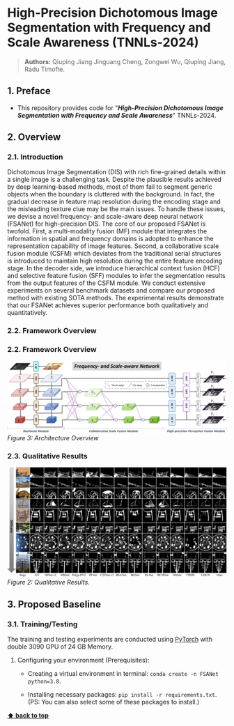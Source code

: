 # High-Precision Dichotomous Image Segmentation with Frequency and Scale Awareness (TNNLs-2024)

> **Authors:** 
> Qiuping Jiang
> Jinguang Cheng,
> Zongwei Wu,
> Qiuping Jiang,
> Radu Timofte.

## 1. Preface

- This repository provides code for "_**High-Precision Dichotomous Image Segmentation with Frequency and Scale Awareness**_" TNNLs-2024.

## 2. Overview

### 2.1. Introduction
Dichotomous Image Segmentation (DIS) with rich fine-grained details within a single image is a challenging task. Despite the plausible results achieved by deep learning-based methods, most of them fail to segment generic objects when the boundary is cluttered with the background. In fact, the gradual decrease in feature map resolution during the encoding stage and the misleading texture clue may be the main issues. To handle these issues, we devise a novel frequency- and scale-aware deep neural network (FSANet) for high-precision DIS. The core of our proposed FSANet is twofold. First, a multi-modality fusion (MF) module that integrates the information in spatial and frequency domains is adopted to enhance the representation capability of image features. Second, a collaborative scale fusion module (CSFM) which deviates from the traditional serial structures is introduced to maintain high resolution during the entire feature encoding stage. In the decoder side, we introduce hierarchical context fusion (HCF) and selective feature fusion (SFF) modules to infer the segmentation results from the output features of the CSFM module. We conduct extensive experiments on several benchmark datasets and compare our proposed method with existing SOTA methods. The experimental results demonstrate that our FSANet achieves superior performance both qualitatively and quantitatively. 

### 2.2. Framework Overview

### 2.2. Framework Overview

<p>
  <img src="https://raw.githubusercontent.com/chasecjg/FSANet/main/Figures/FSANet.jpg" alt="FSANet Architecture">
  <br>
  <em>Figure 3: Architecture Overview</em>
</p>

### 2.3. Qualitative Results

<p>
    <img src="https://raw.githubusercontent.com/chasecjg/FSANet/main/Figures/Qualitative_comparison.jpg" alt="Qualitative Results">
    <br>
    <em> 
    Figure 2: Qualitative Results.
    </em>
</p>

## 3. Proposed Baseline

### 3.1. Training/Testing

The training and testing experiments are conducted using [PyTorch](https://github.com/pytorch/pytorch) with 
double 3090 GPU of 24 GB Memory.

1. Configuring your environment (Prerequisites):
    
    + Creating a virtual environment in terminal: `conda create -n FSANet python=3.8`.
    
    + Installing necessary packages: `pip install -r requirements.txt`. (PS: You can also select some of these packages to install.)

<!-- 1. Downloading necessary data:

    + downloading training/testing dataset and move it into `./data/`, 
    which can be found in this [(Google Drive)](https://drive.google.com/file/d/1c0ToIqKMgaDyMT4YnS61toE0evAcnfck/view?usp=sharing) or [(BaiduNetdisk)](https://pan.baidu.com/s/1O-dqlpUX0V94kDSPt3Uu8Q?pwd=BCMN) 
(Extracted code：BCMN).
    
    + downloading pretrained weights and move it into `./checkpoints/BCMNet.pth`, 
    which can be found in this [(Google Drive)](https://drive.google.com/file/d/1KZ53pNHXJXJma2vHHpFF7X5bwQcWK0kf/view?usp=sharing) or [(BaiduNetdisk)](https://pan.baidu.com/s/1eOg9acG6CrXWSzi9fuuKRA?pwd=BCMN) 
(Extracted code：BCMN).
    
    + downloading ResNet weights and move it into `./models/res2net50_v1b_26w_4s-3cf99910.pth`[(Google Drive)](https://drive.google.com/file/d/1ITW3_ZBBv2JTviskxO9zfiqlaQ9Nlj-J/view?usp=sharing) or [(BaiduNetdisk)](https://pan.baidu.com/s/11KWZfuCU15GC6tUxUxX4Nw?pwd=BCMN) 
(Extracted code：BCMN). -->

<!-- 1. Training Configuration:

    + Assigning your costumed path, like `--train_save` and `--train_path` in `MyTrain.py`.
    + I modify the total epochs and the learning rate decay method (lib/utils.py has been updated), so there are differences from the training setup reported in the paper. Under the new settings, the training performance is more stable.

1. Testing Configuration:

    + After you download all the pre-trained model and testing dataset, just run `MyTest.py` to generate the final prediction map: 
    replace your trained model directory (`--pth_path`). -->

<!-- ### 3.2 Evaluating your trained model: -->

<!-- One-key evaluation is written in python code (revised from [link](https://github.com/lartpang/PySODMetrics)) -->


<!-- ## 4. Citation -->


**[⬆ back to top](#1-preface)**
